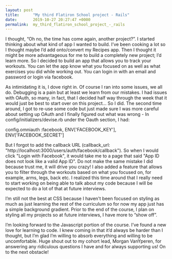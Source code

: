 ```yaml
---
layout: post
title:      "My third Flatiron School project - Rails"
date:       2019-10-27 20:27:47 +0000
permalink:  my_third_flatiron_school_project_-_rails
---
```



I thought, “Oh no, the time has come again, another project?”. I started thinking about what kind of app I wanted to build. I’ve been cooking a lot so I thought maybe I’d add onto/convert my Recipes app. Then I thought it might be more advantageous for me to build a completely new project; I’d learn more. So I decided to build an app that allows you to track your workouts. You can let the app know what you focused on as well as what exercises you did while working out. You can login in with an email and password or login via facebook.

As intimidating it is, I dove right in. Of course I ran into some issues, we all do. Debugging is a pain but at least we learn from our mistakes. I had issues with OAuth, so many, in fact, that I decided half way through the week that it would just be best to start over on this project… So I did. The second time around, I got to re-use some code but just made sure I was more careful about setting up OAuth and I finally figured out what was wrong - In config/initializers/devise.rb under the Oauth section, I had: 

config.omniauth :facebook, ENV['FACEBOOK_KEY'], ENV['FACEBOOK_SECRET']

But I forgot to add the callback URL (callback_url: "http://localhost:3000/users/auth/facebook/callback"). So when I would click "Login with Facebook", it would take me to a page that said "App ID does not look like a valid App ID". Do not make the same mistake I did because trust me, it will drive you crazy! I also added a feature that allows you to filter through the workouts based on what you focused on, for example, arms, legs, back etc. I realized this time around that I really need to start working on being able to talk about my code because I will be expected to do a lot of that at future interviews.

I’m still not the best at CSS because I haven't been focused on styling as much as just learning the rest of the curriculum so for now my app just has a simple background gradient. Prior to the end of the course, I plan on styling all my projects so at future interviews, I have more to “show off”.

I’m looking forward to the Javascript portion of the course. I’ve found a new love for learning to code. I knew coming in that it’d always be harder than I thought, but I’m glad I’m willing to absorb everything and willing to be uncomfortable. Huge shout out to my cohort lead, Morgan VanYperen, for answering any ridiculous questions I have and for always supporting us! On to the next obstacle!
